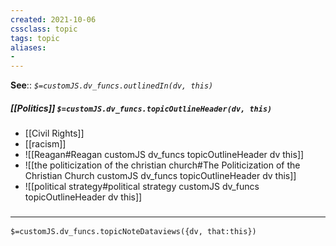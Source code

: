 ```yaml
---
created: 2021-10-06
cssclass: topic
tags: topic
aliases:
- 
---
```


**See**:: 
*`$=customJS.dv_funcs.outlinedIn(dv, this)`*

##### [[Politics]] `$=customJS.dv_funcs.topicOutlineHeader(dv, this)`

- [[Civil Rights]]
- [[racism]]
- ![[Reagan#Reagan customJS dv_funcs topicOutlineHeader dv this]]
- ![[the politicization of the christian church#The Politicization of the Christian Church customJS dv_funcs topicOutlineHeader dv this]]
- ![[political strategy#political strategy customJS dv_funcs topicOutlineHeader dv this]]

### <hr class="dataviews"/>

`$=customJS.dv_funcs.topicNoteDataviews({dv, that:this})`

